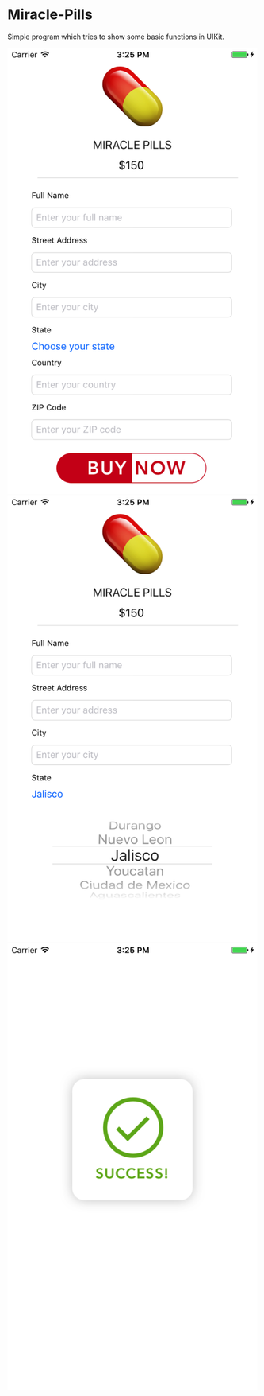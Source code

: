 # Miracle-Pills

Simple program which tries to show some basic functions in UIKit. 

![alt text](https://raw.githubusercontent.com/saulrivera/Miracle-Pills/master/snapshots/main.png)
![alt text](https://raw.githubusercontent.com/saulrivera/Miracle-Pills/master/snapshots/selector.png)
![alt text](https://raw.githubusercontent.com/saulrivera/Miracle-Pills/master/snapshots/done.png)
